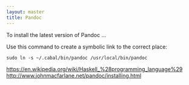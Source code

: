 ```yaml
---
layout: master
title: Pandoc
---
```


To install the latest version of Pandoc ...

Use this command to create a symbolic link to the correct place:

```{bash}
sudo ln -s ~/.cabal/bin/pandoc /usr/local/bin/pandoc
```


https://en.wikipedia.org/wiki/Haskell_%28programming_language%29
http://www.johnmacfarlane.net/pandoc/installing.html
